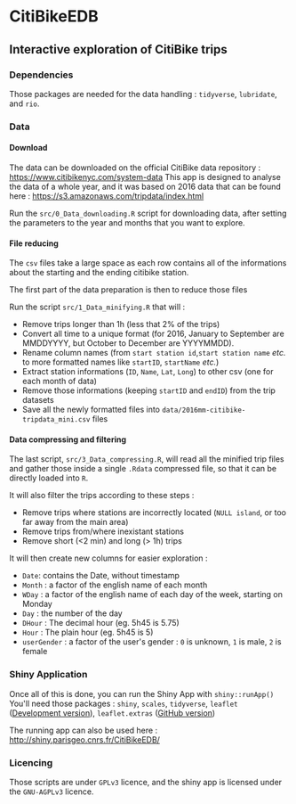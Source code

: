 # CitiBikeEDB
## Interactive exploration of CitiBike trips

### Dependencies

Those packages are needed for the data handling : `tidyverse`, `lubridate`, and `rio`.

### Data

#### Download

The data can be downloaded on the official CitiBike data repository : https://www.citibikenyc.com/system-data
This app is designed to analyse the data of a whole year, and it was based on 2016 data that can be found here : https://s3.amazonaws.com/tripdata/index.html

Run the `src/0_Data_downloading.R` script for downloading data, after setting the parameters to the year and months that you want to explore.

#### File reducing

The `csv` files take a large space as each row contains all of the informations about the starting and the ending citibike station.

The first part of the data preparation is then to reduce those files

Run the script `src/1_Data_minifying.R` that will :  

- Remove trips longer than 1h (less that 2% of the trips)
- Convert all time to a unique format (for 2016, January to September are MMDDYYYY, but October to December are YYYYMMDD).
- Rename column names (from `start station id`,`start station name` *etc.* to more formatted names like `startID`, `startName` *etc.*)
- Extract station informations (`ID`, `Name`, `Lat`, `Long`) to other csv (one for each month of data)
- Remove those informations (keeping `startID` and `endID`) from the trip datasets
- Save all the newly formatted files into `data/2016mm-citibike-tripdata_mini.csv` files

#### Data compressing and filtering

The last script, `src/3_Data_compressing.R`, will read all the minified trip files and gather those inside a single `.Rdata` compressed file, so that it can be directly loaded into `R`.

It will also filter the trips according to these steps :

- Remove trips where stations are incorrectly located (`NULL island`, or too far away from the main area)
- Remove trips from/where inexistant stations
- Remove short (<2 min) and long (> 1h) trips

It will then create new columns for easier exploration :
- `Date`: contains the Date, without timestamp
- `Month` : a factor of the english name of each month
- `WDay` : a factor of the english name of each day of the week, starting on Monday
- `Day` : the number of the day
- `DHour` : The decimal hour (eg. 5h45 is 5.75)
- `Hour` : The plain hour (eg. 5h45 is 5)
- `userGender` : a factor of the user's gender : `0` is unknown, `1` is male, `2` is female


### Shiny Application

Once all of this is done, you can run the Shiny App with `shiny::runApp()`
You'll need those packages :
`shiny`, `scales`, `tidyverse`, `leaflet` ([Development version](http://rstudio.github.io/leaflet/)), `leaflet.extras` ([GitHub version](https://github.com/bhaskarvk/leaflet.extras))

The running app can also be used here : http://shiny.parisgeo.cnrs.fr/CitiBikeEDB/


### Licencing

Those scripts are under `GPLv3` licence, and the shiny app is licensed under the `GNU-AGPLv3` licence.
